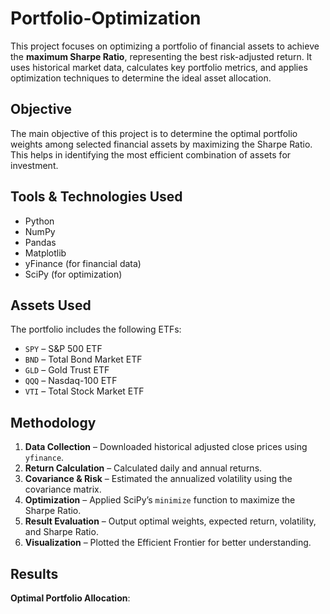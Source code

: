 # Portfolio-Optimization
This project focuses on optimizing a portfolio of financial assets to achieve the **maximum Sharpe Ratio**, representing the best risk-adjusted return. It uses historical market data, calculates key portfolio metrics, and applies optimization techniques to determine the ideal asset allocation.

##  Objective

The main objective of this project is to determine the optimal portfolio weights among selected financial assets by maximizing the Sharpe Ratio. This helps in identifying the most efficient combination of assets for investment.

##  Tools & Technologies Used

- Python 
- NumPy
- Pandas
- Matplotlib
- yFinance (for financial data)
- SciPy (for optimization)

##  Assets Used

The portfolio includes the following ETFs:
- `SPY` – S&P 500 ETF
- `BND` – Total Bond Market ETF
- `GLD` – Gold Trust ETF
- `QQQ` – Nasdaq-100 ETF
- `VTI` – Total Stock Market ETF

## Methodology

1. **Data Collection** – Downloaded historical adjusted close prices using `yfinance`.
2. **Return Calculation** – Calculated daily and annual returns.
3. **Covariance & Risk** – Estimated the annualized volatility using the covariance matrix.
4. **Optimization** – Applied SciPy’s `minimize` function to maximize the Sharpe Ratio.
5. **Result Evaluation** – Output optimal weights, expected return, volatility, and Sharpe Ratio.
6. **Visualization** – Plotted the Efficient Frontier for better understanding.

## Results

**Optimal Portfolio Allocation**:

